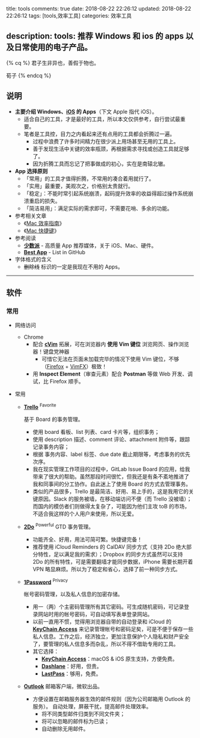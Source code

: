 title: tools
comments: true
date: 2018-08-22 22:26:12
updated: 2018-08-22 22:26:12
tags:  [tools,效率工具]
categories: 效率工具

description: tools&#58; 推荐 Windows 和 ios 的 apps 以及日常使用的电子产品。
---

{% cq %}
君子生非异也，善假于物也。

荀子
{% endcq %}

## 说明

- __主要介绍 Windows、[iOS](#iOS) 的 Apps__（下文 Apple 指代  iOS）。
    - 适合自己的工具，才是最好的工具，所以本文仅供参考，自行尝试最重要。
    - 笔者是工具控，目力之内看起来还有点用的工具都会折腾过一遍。
        - 过程中浪费了许多时间精力在很少派上用场甚至无用的工具上。
        - 善于发现生活中关键的效率瓶颈，再根据需求寻找或创造工具就足够了。
        - 因为折腾工具而忘记了把事做成的初心，实在是南辕北辙。
- __App 选择原则__
    - 「常用」的工具才值得折腾，不常用的凑合着用就行了。
    - 「实用」最重要，美观次之，价格别太贵就行。
    - 「稳定」：不能时常引起系统崩溃，起码提升效率的收益得超过操作系统崩溃重启的损失。
    - 「简洁易用」：满足实际的需求即可，不需要花哨、多余的功能。
- 参考相关文章
    - 《[Mac 效率指南](/mac/efficiency)》
    - 《[Mac 快捷键](/mac/shortcuts)》
- 参考阅读
    - [__少数派__](http://sspai.com/) - 高质量 App 推荐媒体，关于 iOS、Mac、硬件。
    - [__Best App__](https://github.com/hzlzh/Best-App) - List in GitHub
- 字体格式的含义
    - ~~删除线~~ 标识的一定是我现在不用的 Apps。

---

## 软件

### 常用

- 网络访问

  - Chrome
    - 配合 [__cVim__](https://chrome.google.com/webstore/detail/cvim/ihlenndgcmojhcghmfjfneahoeklbjjh) 拓展，可在浏览器内 __使用 Vim 键位__ 浏览网页、操作浏览器！键盘党神器
      - 可惜它无法在页面未加载完毕的情况下使用 Vim 键位，不够（[Firefox](http://www.firefox.com.cn/) + [VimFX](https://github.com/akhodakivskiy/VimFx)）极致！
    - 用 __Inspect Element__（审查元素）配合 __Postman__ 等做 Web 开发、调试，比 Firefox 顺手。

- 常用

  - [__Trello__](https://trello.com/) <sup>Favorite</sup>

    基于 Board 的事务管理。

    - 使用 board 看板、list 列表、card 卡片等，组织事务；
    - 使用 description 描述、comment 评论、attachment 附件等，跟踪记录事务内容；
    - 根据 事务内容、label 标签、due date 截止期限等，考虑事务的优先次序。
    - 我在现实管理工作项目的过程中，GitLab Issue Board 的应用，给我带来了很大的帮助。虽然那段时间很忙，但我还是有条不紊地推进了我和同事间的分工协作。自此迷上了使用 Board 的方式去管理事务。
    - 类似的产品很多，Trello 是最简洁、好用、易上手的，这是我用它的关键原因。Slack 的服务被墙，在移动端访问不便（而 Trello 没被墙）；而国内的模仿者们则做得太复杂了，可能因为他们主攻 toB 的市场，不适合我这样的个人用户来使用，所以无爱。

  - [__2Do__](https://www.2doapp.com/) <sup>Powerful</sup>
    GTD 事务管理。

    - 功能齐全、好用，用法可简可繁。快捷键完备！
    - 推荐使用 iCloud Reminders 的 CalDAV 同步方式（支持 2Do 绝大部分特性，足以满足我的需求）；Dropbox 的同步方式虽然可以支持 2Do 的所有特性，可是需要翻墙才能同步数据，iPhone 需要长期开着 VPN 略显麻烦。所以为了稳定和省心，选择了前一种同步方式。

  - [__1Password__](https://agilebits.com/onepassword) <sup>Privacy</sup>

    帐号密码管理，以及私人信息的加密存储。

    - 用一（两）个主密码管理所有其它密码。可生成随机密码，可记录登录网站时用的帐号密码，可自动填写表单登录网站。
    - 以前一直用不惯，觉得用浏览器自带的自动登录和 iCloud 的 [__KeyChain Access__](https://support.apple.com/kb/PH20093?locale=zh_CN) 来记录管理帐号和密码足矣，可是不便于保存一些私人信息。工作之后，经济独立，更加注意保护个人隐私和财产安全了，要管理的私人信息多而杂乱，所以不得不借助专用的工具。
    - 其它选择：
      - [__KeyChain Access__](https://support.apple.com/kb/PH20093?locale=zh_CN)：macOS & iOS 原生支持，方便免费。
      - [__Dashlane__](https://www.dashlane.com/)：好用，但贵。
      - [__LastPass__](https://lastpass.com/)：够用，免费。

  - [__Outlook__](https://outlook.live.com/owa/)
    邮箱客户端，微软出品。

    - 方便设置在邮箱服务器生效的邮件规则（因为公司邮箱用 Outlook 的服务）。
      自动处理，屏蔽干扰，提高邮件处理效率。
      - 将不同类型邮件归类到不同文件夹；
      - 将可以忽略的邮件标为已读；
      - 自动删除无用邮件。
